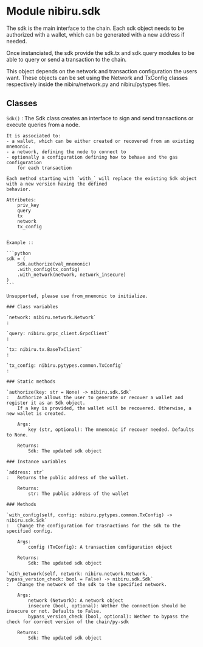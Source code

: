 Module nibiru.sdk
=================
The sdk is the main interface to the chain. Each sdk object needs to be authorized with a wallet, which can be generated
with a new address if needed.

Once instanciated, the sdk provide the sdk.tx and sdk.query modules to be able to query or send a transaction to the
chain.

This object depends on the network and transaction configuration the users want. These objects can be set using the
Network and TxConfig classes respectively inside the nibiru/network.py and nibiru/pytypes files.

Classes
-------

`Sdk()`
:   The Sdk class creates an interface to sign and send transactions or execute
    queries from a node.

    It is associated to:
    - a wallet, which can be either created or recovered from an existing mnemonic.
    - a network, defining the node to connect to
    - optionally a configuration defining how to behave and the gas configuration
        for each transaction

    Each method starting with `with_` will replace the existing Sdk object with a new version having the defined
    behavior.

    Attributes:
        priv_key
        query
        tx
        network
        tx_config


    Example ::

    ```python
    sdk = (
        Sdk.authorize(val_mnemonic)
        .with_config(tx_config)
        .with_network(network, network_insecure)
    )
    ```

    Unsupported, please use from_mnemonic to initialize.

    ### Class variables

    `network: nibiru.network.Network`
    :

    `query: nibiru.grpc_client.GrpcClient`
    :

    `tx: nibiru.tx.BaseTxClient`
    :

    `tx_config: nibiru.pytypes.common.TxConfig`
    :

    ### Static methods

    `authorize(key: str = None) ‑> nibiru.sdk.Sdk`
    :   Authorize allows the user to generate or recover a wallet and register it as an Sdk object.
        If a key is provided, the wallet will be recovered. Otherwise, a new wallet is created.

        Args:
            key (str, optional): The mnemonic if recover needed. Defaults to None.

        Returns:
            Sdk: The updated sdk object

    ### Instance variables

    `address: str`
    :   Returns the public address of the wallet.

        Returns:
            str: The public address of the wallet

    ### Methods

    `with_config(self, config: nibiru.pytypes.common.TxConfig) ‑> nibiru.sdk.Sdk`
    :   Change the configuration for trasnactions for the sdk to the specified config.

        Args:
            config (TxConfig): A transaction configuration object

        Returns:
            Sdk: The updated sdk object

    `with_network(self, network: nibiru.network.Network, bypass_version_check: bool = False) ‑> nibiru.sdk.Sdk`
    :   Change the network of the sdk to the specified network.

        Args:
            network (Network): A network object
            insecure (bool, optional): Wether the connection should be insecure or not. Defaults to False.
            bypass_version_check (bool, optional): Wether to bypass the check for correct version of the chain/py-sdk

        Returns:
            Sdk: The updated sdk object
